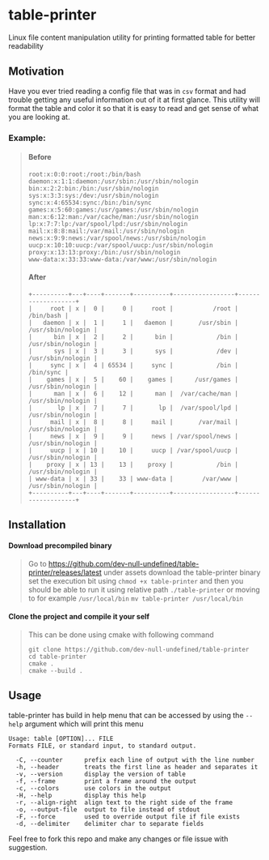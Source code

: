 # table-printer
Linux file content manipulation utility for printing formatted table for better readability

## Motivation

Have you ever tried reading a config file that was in `csv` format and had trouble getting any useful information out of
it at first glance. This utility will format the table and color it so that it is easy to read and get sense of what you
are looking at.

### Example:
> #### Before
> ```
> root:x:0:0:root:/root:/bin/bash
> daemon:x:1:1:daemon:/usr/sbin:/usr/sbin/nologin
> bin:x:2:2:bin:/bin:/usr/sbin/nologin
> sys:x:3:3:sys:/dev:/usr/sbin/nologin
> sync:x:4:65534:sync:/bin:/bin/sync
> games:x:5:60:games:/usr/games:/usr/sbin/nologin
> man:x:6:12:man:/var/cache/man:/usr/sbin/nologin
> lp:x:7:7:lp:/var/spool/lpd:/usr/sbin/nologin
> mail:x:8:8:mail:/var/mail:/usr/sbin/nologin
> news:x:9:9:news:/var/spool/news:/usr/sbin/nologin
> uucp:x:10:10:uucp:/var/spool/uucp:/usr/sbin/nologin
> proxy:x:13:13:proxy:/bin:/usr/sbin/nologin
> www-data:x:33:33:www-data:/var/www:/usr/sbin/nologin
> ```
> #### After
> ```
> +----------+---+----+-------+----------+-----------------+-------------------+
> |     root | x |  0 |     0 |     root |           /root |         /bin/bash |
> |   daemon | x |  1 |     1 |   daemon |       /usr/sbin | /usr/sbin/nologin |
> |      bin | x |  2 |     2 |      bin |            /bin | /usr/sbin/nologin |
> |      sys | x |  3 |     3 |      sys |            /dev | /usr/sbin/nologin |
> |     sync | x |  4 | 65534 |     sync |            /bin |         /bin/sync |
> |    games | x |  5 |    60 |    games |      /usr/games | /usr/sbin/nologin |
> |      man | x |  6 |    12 |      man |  /var/cache/man | /usr/sbin/nologin |
> |       lp | x |  7 |     7 |       lp |  /var/spool/lpd | /usr/sbin/nologin |
> |     mail | x |  8 |     8 |     mail |       /var/mail | /usr/sbin/nologin |
> |     news | x |  9 |     9 |     news | /var/spool/news | /usr/sbin/nologin |
> |     uucp | x | 10 |    10 |     uucp | /var/spool/uucp | /usr/sbin/nologin |
> |    proxy | x | 13 |    13 |    proxy |            /bin | /usr/sbin/nologin |
> | www-data | x | 33 |    33 | www-data |        /var/www | /usr/sbin/nologin |
> +----------+---+----+-------+----------+-----------------+-------------------+
> ```

## Installation

#### Download precompiled binary

> Go to https://github.com/dev-null-undefined/table-printer/releases/latest
> under assets download the table-printer binary
> set the execution bit using `chmod +x table-printer`
> and then you should be able to run it using relative path `./table-printer` or moving to for example `/usr/local/bin`
> `mv table-printer /usr/local/bin`

#### Clone the project and compile it your self

> This can be done using cmake with following command
> ```shell
> git clone https://github.com/dev-null-undefined/table-printer
> cd table-printer
> cmake .
> cmake --build .
> ```

## Usage

table-printer has build in help menu that can be accessed by using the `--help` argument which will print this menu

```
Usage: table [OPTION]... FILE
Formats FILE, or standard input, to standard output.

  -C, --counter      prefix each line of output with the line number
  -h, --header       treats the first line as header and separates it
  -v, --version      display the version of table
  -f, --frame        print a frame around the output
  -c, --colors       use colors in the output
  -H, --help         display this help
  -r, --align-right  align text to the right side of the frame
  -o, --output-file  output to file instead of stdout
  -F, --force        used to override output file if file exists
  -d, --delimiter    delimiter char to separate fields
```

Feel free to fork this repo and make any changes or file issue with suggestion.
